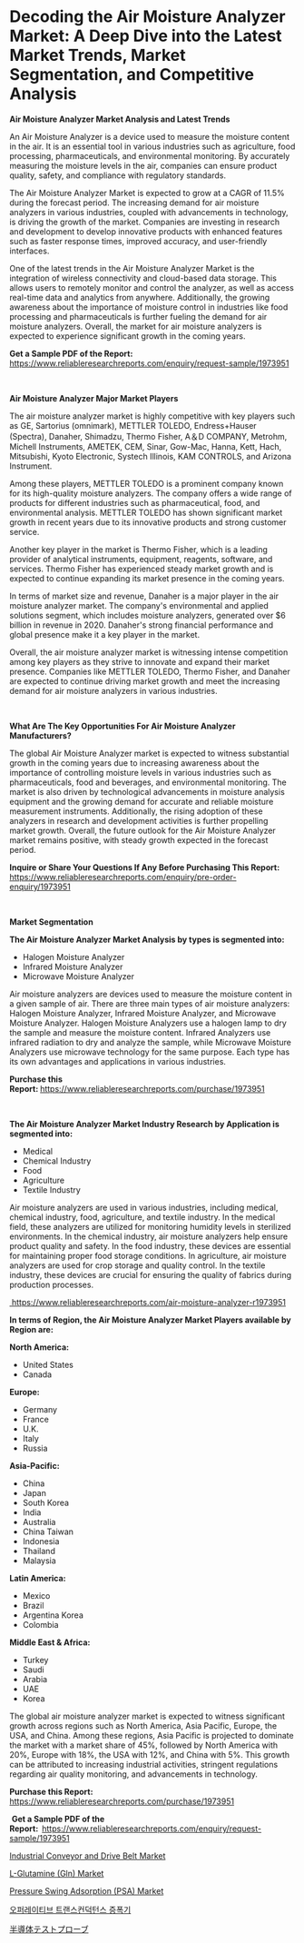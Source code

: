<p><h1>Decoding the Air Moisture Analyzer Market: A Deep Dive into the Latest Market Trends, Market Segmentation, and Competitive Analysis</h1></p><p><strong>Air Moisture Analyzer Market Analysis and Latest Trends</strong></p>
<p><p>An Air Moisture Analyzer is a device used to measure the moisture content in the air. It is an essential tool in various industries such as agriculture, food processing, pharmaceuticals, and environmental monitoring. By accurately measuring the moisture levels in the air, companies can ensure product quality, safety, and compliance with regulatory standards.</p><p>The Air Moisture Analyzer Market is expected to grow at a CAGR of 11.5% during the forecast period. The increasing demand for air moisture analyzers in various industries, coupled with advancements in technology, is driving the growth of the market. Companies are investing in research and development to develop innovative products with enhanced features such as faster response times, improved accuracy, and user-friendly interfaces.</p><p>One of the latest trends in the Air Moisture Analyzer Market is the integration of wireless connectivity and cloud-based data storage. This allows users to remotely monitor and control the analyzer, as well as access real-time data and analytics from anywhere. Additionally, the growing awareness about the importance of moisture control in industries like food processing and pharmaceuticals is further fueling the demand for air moisture analyzers. Overall, the market for air moisture analyzers is expected to experience significant growth in the coming years.</p></p>
<p><strong>Get a Sample PDF of the Report:&nbsp;</strong> <a href="https://www.reliableresearchreports.com/enquiry/request-sample/1973951">https://www.reliableresearchreports.com/enquiry/request-sample/1973951</a></p>
<p>&nbsp;</p>
<p><strong>Air Moisture Analyzer Major Market Players</strong></p>
<p><p>The air moisture analyzer market is highly competitive with key players such as GE, Sartorius (omnimark), METTLER TOLEDO, Endress+Hauser (Spectra), Danaher, Shimadzu, Thermo Fisher, A＆D COMPANY, Metrohm, Michell Instruments, AMETEK, CEM, Sinar, Gow-Mac, Hanna, Kett, Hach, Mitsubishi, Kyoto Electronic, Systech Illinois, KAM CONTROLS, and Arizona Instrument.</p><p>Among these players, METTLER TOLEDO is a prominent company known for its high-quality moisture analyzers. The company offers a wide range of products for different industries such as pharmaceutical, food, and environmental analysis. METTLER TOLEDO has shown significant market growth in recent years due to its innovative products and strong customer service.</p><p>Another key player in the market is Thermo Fisher, which is a leading provider of analytical instruments, equipment, reagents, software, and services. Thermo Fisher has experienced steady market growth and is expected to continue expanding its market presence in the coming years.</p><p>In terms of market size and revenue, Danaher is a major player in the air moisture analyzer market. The company's environmental and applied solutions segment, which includes moisture analyzers, generated over $6 billion in revenue in 2020. Danaher's strong financial performance and global presence make it a key player in the market.</p><p>Overall, the air moisture analyzer market is witnessing intense competition among key players as they strive to innovate and expand their market presence. Companies like METTLER TOLEDO, Thermo Fisher, and Danaher are expected to continue driving market growth and meet the increasing demand for air moisture analyzers in various industries.</p></p>
<p>&nbsp;</p>
<p><strong>What Are The Key Opportunities For Air Moisture Analyzer Manufacturers?</strong></p>
<p><p>The global Air Moisture Analyzer market is expected to witness substantial growth in the coming years due to increasing awareness about the importance of controlling moisture levels in various industries such as pharmaceuticals, food and beverages, and environmental monitoring. The market is also driven by technological advancements in moisture analysis equipment and the growing demand for accurate and reliable moisture measurement instruments. Additionally, the rising adoption of these analyzers in research and development activities is further propelling market growth. Overall, the future outlook for the Air Moisture Analyzer market remains positive, with steady growth expected in the forecast period.</p></p>
<p><strong>Inquire or Share Your Questions If Any Before Purchasing This Report:</strong> <a href="https://www.reliableresearchreports.com/enquiry/pre-order-enquiry/1973951">https://www.reliableresearchreports.com/enquiry/pre-order-enquiry/1973951</a></p>
<p>&nbsp;</p>
<p><strong>Market Segmentation</strong></p>
<p><strong>The Air Moisture Analyzer Market Analysis by types is segmented into:</strong></p>
<p><ul><li>Halogen Moisture Analyzer</li><li>Infrared Moisture Analyzer</li><li>Microwave Moisture Analyzer</li></ul></p>
<p><p>Air moisture analyzers are devices used to measure the moisture content in a given sample of air. There are three main types of air moisture analyzers: Halogen Moisture Analyzer, Infrared Moisture Analyzer, and Microwave Moisture Analyzer. Halogen Moisture Analyzers use a halogen lamp to dry the sample and measure the moisture content. Infrared Analyzers use infrared radiation to dry and analyze the sample, while Microwave Moisture Analyzers use microwave technology for the same purpose. Each type has its own advantages and applications in various industries.</p></p>
<p><strong>Purchase this Report:&nbsp;</strong><a href="https://www.reliableresearchreports.com/purchase/1973951">https://www.reliableresearchreports.com/purchase/1973951</a></p>
<p>&nbsp;</p>
<p><strong>The Air Moisture Analyzer Market Industry Research by Application is segmented into:</strong></p>
<p><ul><li>Medical</li><li>Chemical Industry</li><li>Food</li><li>Agriculture</li><li>Textile Industry</li></ul></p>
<p><p>Air moisture analyzers are used in various industries, including medical, chemical industry, food, agriculture, and textile industry. In the medical field, these analyzers are utilized for monitoring humidity levels in sterilized environments. In the chemical industry, air moisture analyzers help ensure product quality and safety. In the food industry, these devices are essential for maintaining proper food storage conditions. In agriculture, air moisture analyzers are used for crop storage and quality control. In the textile industry, these devices are crucial for ensuring the quality of fabrics during production processes.</p></p>
<p><a href="https://www.reliableresearchreports.com/air-moisture-analyzer-r1973951">&nbsp;https://www.reliableresearchreports.com/air-moisture-analyzer-r1973951</a></p>
<p><strong>In terms of Region, the Air Moisture Analyzer Market Players available by Region are:</strong></p>
<p>
    <p> <strong> North America: </strong>
        <ul>
            <li>United States</li>
            <li>Canada</li>
        </ul>
        </p> 
    <p> <strong> Europe: </strong>
        <ul>
            <li>Germany</li>
            <li>France</li>
            <li>U.K.</li>
            <li>Italy</li>
            <li>Russia</li>
        </ul>
        </p> 
    <p> <strong> Asia-Pacific: </strong>
        <ul>
            <li>China</li>
            <li>Japan</li>
            <li>South Korea</li>
            <li>India</li>
            <li>Australia</li>
            <li>China Taiwan</li>
            <li>Indonesia</li>
            <li>Thailand</li>
            <li>Malaysia</li>
        </ul>
        </p> 
    <p> <strong> Latin America: </strong>
        <ul>
            <li>Mexico</li>
            <li>Brazil</li>
            <li>Argentina Korea</li>
            <li>Colombia</li>
        </ul>
        </p> 
    <p> <strong> Middle East & Africa: </strong>
        <ul>
            <li>Turkey</li>
            <li>Saudi</li>
            <li>Arabia</li>
            <li>UAE</li>
            <li>Korea</li>
        </ul>
    </p>
    </p>
<p><p>The global air moisture analyzer market is expected to witness significant growth across regions such as North America, Asia Pacific, Europe, the USA, and China. Among these regions, Asia Pacific is projected to dominate the market with a market share of 45%, followed by North America with 20%, Europe with 18%, the USA with 12%, and China with 5%. This growth can be attributed to increasing industrial activities, stringent regulations regarding air quality monitoring, and advancements in technology.</p></p>
<p><strong>Purchase this Report: </strong><a href="https://www.reliableresearchreports.com/purchase/1973951">https://www.reliableresearchreports.com/purchase/1973951</a></p>
<p>&nbsp;<strong>Get a Sample PDF of the Report:&nbsp;&nbsp;</strong><a href="https://www.reliableresearchreports.com/enquiry/request-sample/1973951">https://www.reliableresearchreports.com/enquiry/request-sample/1973951</a></p>
<p><strong></strong></p>
<p><p><a href="https://github.com/changoleonlaverguenzanoexiste/Market-Research-Report-List-3/blob/main/industrial-conveyor-and-drive-belt-market.md">Industrial Conveyor and Drive Belt Market</a></p><p><a href="https://issuu.com/reportprime-2/docs/l-glutamine-gln-market-size-2030.pptx">L-Glutamine (Gln) Market</a></p><p><a href="https://github.com/tamvrosiya/Market-Research-Report-List-4/blob/main/pressure-swing-adsorption-psa-market.md">Pressure Swing Adsorption (PSA) Market</a></p><p><a href="https://github.com/PhilToryphy7876567/Market-Research-Report-List-1/blob/main/202302141158.md">오퍼레이티브 트랜스컨덕턴스 증폭기</a></p><p><a href="https://medium.com/@elmorunolfsson2023/%E5%8D%8A%E5%B0%8E%E4%BD%93%E3%83%86%E3%82%B9%E3%83%88%E3%83%97%E3%83%AD%E3%83%BC%E3%83%96%E5%B8%82%E5%A0%B4%E3%81%AE%E3%82%B5%E3%82%A4%E3%82%BA%E3%81%A8%E5%B8%82%E5%A0%B4%E5%8B%95%E5%90%91-%E5%AE%8C%E5%85%A8%E3%81%AA%E6%A5%AD%E7%95%8C%E6%A6%82%E8%A6%81-2024%E5%B9%B4%E3%81%8B%E3%82%892031%E5%B9%B4%E3%81%BE%E3%81%A7-e87059c561c7">半導体テストプローブ</a></p></p>